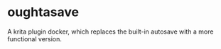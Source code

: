 # oughtasave
A krita plugin docker, which replaces the built-in autosave with a more functional version.
